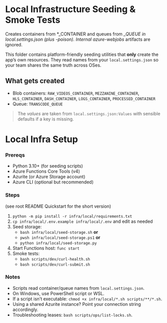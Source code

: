 # Local Infrastructure Seeding & Smoke Tests

Creates containers from *_CONTAINER and queues from *_QUEUE in local.settings.json (plus -poison). 
Internal azure-webjobs* artifacts are ignored.

This folder contains platform-friendly seeding utilities that **only** create the app’s own resources.
They read names from your `local.settings.json` so your team shares the same truth across OSes.

## What gets created
- Blob containers: `RAW_VIDEOS_CONTAINER`, `MEZZANINE_CONTAINER`, `HLS_CONTAINER`, `DASH_CONTAINER`, `LOGS_CONTAINER`, `PROCESSED_CONTAINER`
- Queue: `TRANSCODE_QUEUE`

> The *values* are taken from `local.settings.json:Values` with sensible defaults if a key is missing.


# Local Infra Setup

### Prereqs
- Python 3.10+ (for seeding scripts)
- Azure Functions Core Tools (v4)
- Azurite (or Azure Storage account)
- Azure CLI (optional but recommended)

### Steps
(see root README Quickstart for the short version)

1. `python -m pip install -r infra/local/requirements.txt`
2. `cp infra/local/.env.example infra/local/.env` and edit as needed
3. Seed storage:
   - `bash infra/local/seed-storage.sh` **or**
   - `pwsh infra/local/seed-storage.ps1` **or**
   - `python infra/local/seed-storage.py`
4. Start Functions host: `func start`
5. Smoke tests:
   - `bash scripts/dev/curl-health.sh`
   - `bash scripts/dev/curl-submit.sh`

### Notes
- Scripts read container/queue names from `local.settings.json`.
- On Windows, use PowerShell script or WSL.  
- If a script isn’t executable: `chmod +x infra/local/*.sh scripts/**/*.sh`.
- Using a shared Azurite instance? Point your connection string accordingly.
- Troubleshooting leases: `bash scripts/ops/list-locks.sh`.

